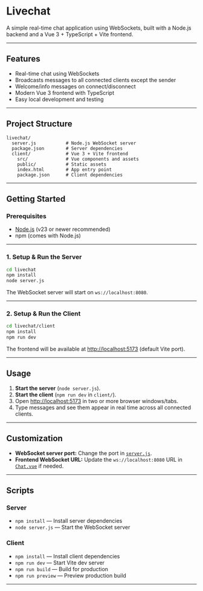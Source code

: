 # Livechat

A simple real-time chat application using WebSockets, built with a Node.js backend and a Vue 3 + TypeScript + Vite frontend.

---

## Features

- Real-time chat using WebSockets
- Broadcasts messages to all connected clients except the sender
- Welcome/info messages on connect/disconnect
- Modern Vue 3 frontend with TypeScript
- Easy local development and testing

---

## Project Structure

```
livechat/
  server.js           # Node.js WebSocket server
  package.json        # Server dependencies
  client/             # Vue 3 + Vite frontend
    src/              # Vue components and assets
    public/           # Static assets
    index.html        # App entry point
    package.json      # Client dependencies
```

---

## Getting Started

### Prerequisites

- [Node.js](https://nodejs.org/) (v23 or newer recommended)
- npm (comes with Node.js)

---

### 1. Setup & Run the Server

```sh
cd livechat
npm install
node server.js
```

The WebSocket server will start on `ws://localhost:8080`.

---

### 2. Setup & Run the Client

```sh
cd livechat/client
npm install
npm run dev
```

The frontend will be available at [http://localhost:5173](http://localhost:5173) (default Vite port).

---

## Usage

1. **Start the server** (`node server.js`).
2. **Start the client** (`npm run dev` in `client/`).
3. Open [http://localhost:5173](http://localhost:5173) in two or more browser windows/tabs.
4. Type messages and see them appear in real time across all connected clients.

---

## Customization

- **WebSocket server port:** Change the port in [`server.js`](server.js).
- **Frontend WebSocket URL:** Update the `ws://localhost:8080` URL in [`Chat.vue`](client/src/components/Chat.vue) if needed.

---

## Scripts

### Server

- `npm install` — Install server dependencies
- `node server.js` — Start the WebSocket server

### Client

- `npm install` — Install client dependencies
- `npm run dev` — Start Vite dev server
- `npm run build` — Build for production
- `npm run preview` — Preview production build

---